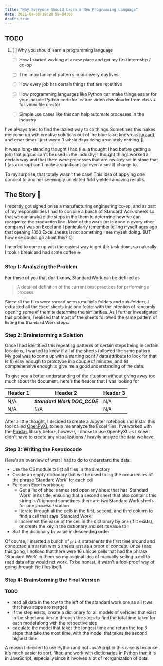 ```yaml
---
title: "Why Everyone Should Learn a New Programming Language"
date: 2021-08-08T19:28:59-04:00
draft: true
---
```


## TODO

1. [ ] Why you should learn a programming language
    - [ ] How I started working at a new place and got my first internship / co-op

    - [ ] The importance of patterns in our every day lives

    - [ ] How every job has certain things that are repetitive

    - [ ] How programming languages like Python can make things easier for you: include Python code for lecture video downloader from class + for video file creator

    - [ ] Simple use cases like this can help automate processes in the industry

I've always tried to find the laziest way to do things. Sometimes this makes me come up with creative solutions out of the blue (also known as [jugaad](https://en.wikipedia.org/wiki/Jugaad#:~:text=Jugaad%20(%22Jugaar%22)%20is%20a%20colloquial%20Hindi%20(Devanagari%3A%20%E0%A4%9C%E0%A5%81%E0%A4%97%E0%A4%BE%E0%A4%A1%E0%A4%BC%20(%E0%A4%9C%E0%A5%81%E0%A4%97%E0%A4%BE%E0%A4%A1))%2C%20Bengali%20(%E0%A6%9C%E0%A7%8B%E0%A6%97%E0%A6%BE%E0%A6%A1%E0%A6%BC)%2C%20Marathi%20%E0%A4%9C%E0%A5%81%E0%A4%97%E0%A4%BE%E0%A4%A1%2C%20Punjabi%2C%20Sindhi%20and%20Urdu%20(%D8%AC%DA%AF%D8%A7%DA%91)%20word%2C%20which%20refers%20to%20a%20non-conventional%2C%20frugal%20innovation%2C%20often%20termed%20a%20%22hack%22.%5B)), and other times I just waste 3 whole days doing absolutely nothing :shrug:.

It was a long-standing thought I had (i.e. a thought I had before getting a job) that jugaad can't be used in the industry; I thought things worked a certain way and that there were processes that are low-key set in stone that I (as a co-op) can't make a significant (or even a small) change to.

To my surprise, that totally wasn't the case! This idea of applying one concept to another seemingly unrelated field yielded amazing results.

## The Story :notebook:

I recently got signed on as a manufacturing engineering co-op, and as part of my responsibilties I had to compile a bunch of Standard Work sheets so that we can analyze the steps in the them to determine how we can reorganize the production line. Most of the work (as is done in every other company) was on Excel and I particularly remember telling myself ages ago that opening 1000 Excel sheets is not something I see myself doing. BUT how else could I go about this? :confused:

I needed to come up with the easiest way to get this task done, so naturally I took a break and had some coffee :coffee:

### Step 1: Analyzing the Problem

For those of you that don't know, Standard Work can be defined as

> A detailed definition of the current best practices for performing a process

Since all the files were spread across multiple folders and sub-folders, I extracted all the Excel sheets into one folder with the intention of randomly opening some of them to determine the similarities. As I further investigated this problem, I realised that most of the sheets followed the same pattern of listing the Standard Work steps.

### Step 2: Brainstorming a Solution

Once I had identified this repeating patterns of certain steps being in certain locations, I wanted to know if all of the sheets followed the same pattern. My goal was to come up with a starting point / data attribute to look for that is (i) easy enough to prototype in a couple of minutes, and (ii) comprehensive enough to give me a good understanding of the data.

To give you a better understanding of the situation without giving away too much about the document, here's the header that I was looking for

|   Header 1	|       Header 2   | Header 3 |   
|---	|---------------	|---	|
|   N/A	| ***Standard Work DOC_CODE*** |   N/A	|
|   N/A	|   N/A            	|   N/A	|

After a little thought, I decided to create a Jupyter notebook and install this tool called [OpenPyXL](https://openpyxl.readthedocs.io/en/stable/) to help me analyze the Excel files. I've worked with the [Pandas](https://pandas.pydata.org/) library before, however, I chose to use OpenPyXL as I knew I didn't have to create any visualizations / heavily analyze the data we have.

### Step 3: Writing the Pseudocode

Here's an overview of what I had to do to understand the data:

- Use the OS module to list all files in the directory
- Create an empty dictionary that will be used to log the occurrences of the phrase 'Standard Work' for each cell 
- For each Excel workbook:
    - Get a list of sheet names and open any sheet that has 'Standard Work' in its title, ensuring that a second sheet that also contains this string isn't ignored
            sometimes there are two Standard Work sheets for one process / station
    - Iterate through all the cells in the first, second, and third column to find a cell that says 'Standard Work.'
    - Increment the value of the cell in the dictionary by one (if it exists), or create the key in the dictionary and set its value to 1
- Sort the dictionary by value in descending order

Of course, I inserted a bunch of `print` statements the first time around and conducted a trial run with 5 sheets just as a proof of concept. Once I had this going, I noticed that there were 16 unique cells that had the phrase 'Standard Work' in them, so my original idea of manually setting a cell to read data after would not work. To be honest, it wasn't a fool-proof way of going through the files itself.

### Step 4: Brainstorming the Final Version

#### TODO
- read all data in the row to the left of the standard work one as all rows that have steps are merged
- if the step exists, create a dictionary for all models of vehicles that exist in the sheet and iterate through the steps to find the total time taken for each model along with the respective step
- calculate the model that takes the longest time and return the top 3 steps that take the most time, with the model that takes the second highest time

A reason I decided to use Python and not JavaScript in this case is because it's much easier to sort, filter, and work with dictionaries in Python than it is in JavaScript, especially since it involves a lot of reorganization of data.